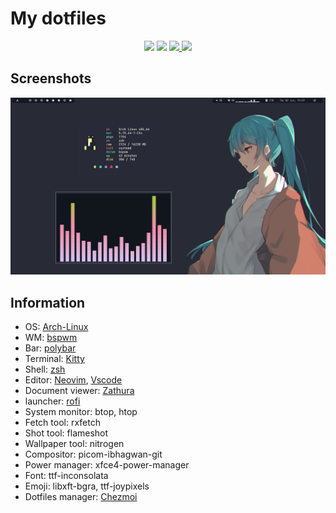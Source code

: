 # My dotfiles

<div align="center">

   <img src="https://img.shields.io/github/repo-size/isther/dotfiles?color=%23f65b5b&labelColor=11171D&style=for-the-badge">
   <img src="https://badges.pufler.dev/visits/isther/dotfiles?style=for-the-badge&color=91e6b1&logoColor=white&labelColor=11171D">
    <a href="https://github.com/isther/dotfiles/stargazers">
      <img src="https://img.shields.io/github/stars/isther/dotfiles?color=%238dc776&labelColor=11171D&style=for-the-badge">
   </a>
   <a href="https://github.com/isther/dotfiles/network/members/">
      <img src="https://img.shields.io/github/forks/isther/dotfiles?color=%2384a0c6&labelColor=11171D&style=for-the-badge">
   </a>

</div>

## Screenshots

![](./image/screenshot.png)

## Information

- OS: [Arch-Linux](https://archlinux.org)
- WM: [bspwm](https://wiki.archlinux.org/title/Bspwm)
- Bar: [polybar](https://github.com/polybar/polybar)
- Terminal: [Kitty](https://github.com/kovidgoyal/kitty)
- Shell: [zsh](https://www.zsh.org)
- Editor: [Neovim](https://neovim.io), [Vscode](https://code.visualstudio.com)
- Document viewer: [Zathura](https://wiki.archlinux.org/title/Zathura)
- launcher: [rofi](https://github.com/davatorium/rofi)
- System monitor: btop, htop
- Fetch tool: rxfetch
- Shot tool: flameshot
- Wallpaper tool: nitrogen
- Compositor: picom-ibhagwan-git
- Power manager: xfce4-power-manager
- Font: ttf-inconsolata
- Emoji: libxft-bgra, ttf-joypixels
- Dotfiles manager: [Chezmoi](https://www.chezmoi.io/)
